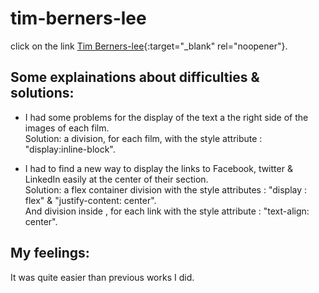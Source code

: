 # tim-berners-lee

click on the link [Tim Berners-lee](https://pierreweets.github.io/tim-berners-lee/index.html){:target="_blank" rel="noopener"}.

## Some explainations about difficulties & solutions:

* I had some problems for the display of the text a the right side of the images of each film.  
Solution: a division, for each film, with the style attribute : "display:inline-block".

* I had to find a new way to display the links to Facebook, twitter & LinkedIn easily at the center of their section.  
Solution: a flex container division with the style attributes : "display : flex" & "justify-content: center".  
And division inside , for each link with the style attribute : "text-align: center".

## My feelings:
It was quite easier than previous works I did.
